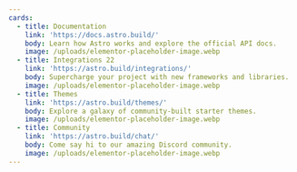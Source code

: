 ```yaml
---
cards:
  - title: Documentation
    link: 'https://docs.astro.build/'
    body: Learn how Astro works and explore the official API docs.
    image: /uploads/elementor-placeholder-image.webp
  - title: Integrations 22
    link: 'https://astro.build/integrations/'
    body: Supercharge your project with new frameworks and libraries.
    image: /uploads/elementor-placeholder-image.webp
  - title: Themes
    link: 'https://astro.build/themes/'
    body: Explore a galaxy of community-built starter themes.
    image: /uploads/elementor-placeholder-image.webp
  - title: Community
    link: 'https://astro.build/chat/'
    body: Come say hi to our amazing Discord community.
    image: /uploads/elementor-placeholder-image.webp
---
```


